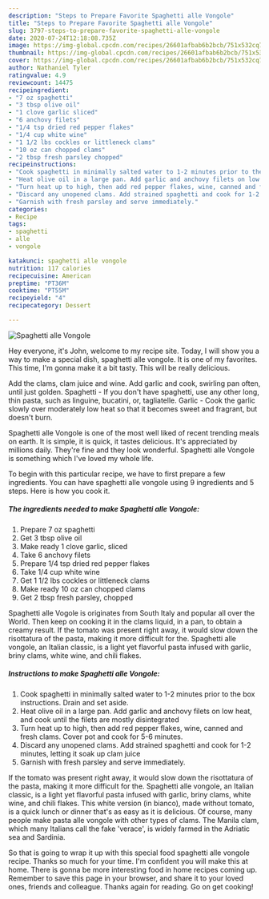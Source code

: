 ```yaml
---
description: "Steps to Prepare Favorite Spaghetti alle Vongole"
title: "Steps to Prepare Favorite Spaghetti alle Vongole"
slug: 3797-steps-to-prepare-favorite-spaghetti-alle-vongole
date: 2020-07-24T12:18:08.735Z
image: https://img-global.cpcdn.com/recipes/26601afbab6b2bcb/751x532cq70/spaghetti-alle-vongole-recipe-main-photo.jpg
thumbnail: https://img-global.cpcdn.com/recipes/26601afbab6b2bcb/751x532cq70/spaghetti-alle-vongole-recipe-main-photo.jpg
cover: https://img-global.cpcdn.com/recipes/26601afbab6b2bcb/751x532cq70/spaghetti-alle-vongole-recipe-main-photo.jpg
author: Nathaniel Tyler
ratingvalue: 4.9
reviewcount: 14475
recipeingredient:
- "7 oz spaghetti"
- "3 tbsp olive oil"
- "1 clove garlic sliced"
- "6 anchovy filets"
- "1/4 tsp dried red pepper flakes"
- "1/4 cup white wine"
- "1 1/2 lbs cockles or littleneck clams"
- "10 oz can chopped clams"
- "2 tbsp fresh parsley chopped"
recipeinstructions:
- "Cook spaghetti in minimally salted water to 1-2 minutes prior to the box instructions. Drain and set aside."
- "Heat olive oil in a large pan. Add garlic and anchovy filets on low heat, and cook until the filets are mostly disintegrated"
- "Turn heat up to high, then add red pepper flakes, wine, canned and fresh clams. Cover pot and cook for 5-6 minutes."
- "Discard any unopened clams. Add strained spaghetti and cook for 1-2 minutes, letting it soak up clam juice"
- "Garnish with fresh parsley and serve immediately."
categories:
- Recipe
tags:
- spaghetti
- alle
- vongole

katakunci: spaghetti alle vongole 
nutrition: 117 calories
recipecuisine: American
preptime: "PT36M"
cooktime: "PT55M"
recipeyield: "4"
recipecategory: Dessert

---
```



![Spaghetti alle Vongole](https://img-global.cpcdn.com/recipes/26601afbab6b2bcb/751x532cq70/spaghetti-alle-vongole-recipe-main-photo.jpg)

Hey everyone, it's John, welcome to my recipe site. Today, I will show you a way to make a special dish, spaghetti alle vongole. It is one of my favorites. This time, I'm gonna make it a bit tasty. This will be really delicious.

Add the clams, clam juice and wine. Add garlic and cook, swirling pan often, until just golden. Spaghetti - If you don&#39;t have spaghetti, use any other long, thin pasta, such as linguine, bucatini, or, tagliatelle. Garlic - Cook the garlic slowly over moderately low heat so that it becomes sweet and fragrant, but doesn&#39;t burn.

Spaghetti alle Vongole is one of the most well liked of recent trending meals on earth. It is simple, it is quick, it tastes delicious. It's appreciated by millions daily. They're fine and they look wonderful. Spaghetti alle Vongole is something which I've loved my whole life.


To begin with this particular recipe, we have to first prepare a few ingredients. You can have spaghetti alle vongole using 9 ingredients and 5 steps. Here is how you cook it.

<!--inarticleads1-->

##### The ingredients needed to make Spaghetti alle Vongole:

1. Prepare 7 oz spaghetti
1. Get 3 tbsp olive oil
1. Make ready 1 clove garlic, sliced
1. Take 6 anchovy filets
1. Prepare 1/4 tsp dried red pepper flakes
1. Take 1/4 cup white wine
1. Get 1 1/2 lbs cockles or littleneck clams
1. Make ready 10 oz can chopped clams
1. Get 2 tbsp fresh parsley, chopped


Spaghetti alle Vogole is originates from South Italy and popular all over the World. Then keep on cooking it in the clams liquid, in a pan, to obtain a creamy result. If the tomato was present right away, it would slow down the risottatura of the pasta, making it more difficult for the. Spaghetti alle vongole, an Italian classic, is a light yet flavorful pasta infused with garlic, briny clams, white wine, and chili flakes. 

<!--inarticleads2-->

##### Instructions to make Spaghetti alle Vongole:

1. Cook spaghetti in minimally salted water to 1-2 minutes prior to the box instructions. Drain and set aside.
1. Heat olive oil in a large pan. Add garlic and anchovy filets on low heat, and cook until the filets are mostly disintegrated
1. Turn heat up to high, then add red pepper flakes, wine, canned and fresh clams. Cover pot and cook for 5-6 minutes.
1. Discard any unopened clams. Add strained spaghetti and cook for 1-2 minutes, letting it soak up clam juice
1. Garnish with fresh parsley and serve immediately.


If the tomato was present right away, it would slow down the risottatura of the pasta, making it more difficult for the. Spaghetti alle vongole, an Italian classic, is a light yet flavorful pasta infused with garlic, briny clams, white wine, and chili flakes. This white version (in bianco), made without tomato, is a quick lunch or dinner that&#39;s as easy as it is delicious. Of course, many people make pasta alle vongole with other types of clams. The Manila clam, which many Italians call the fake &#39;verace&#39;, is widely farmed in the Adriatic sea and Sardinia. 

So that is going to wrap it up with this special food spaghetti alle vongole recipe. Thanks so much for your time. I'm confident you will make this at home. There is gonna be more interesting food in home recipes coming up. Remember to save this page in your browser, and share it to your loved ones, friends and colleague. Thanks again for reading. Go on get cooking!
